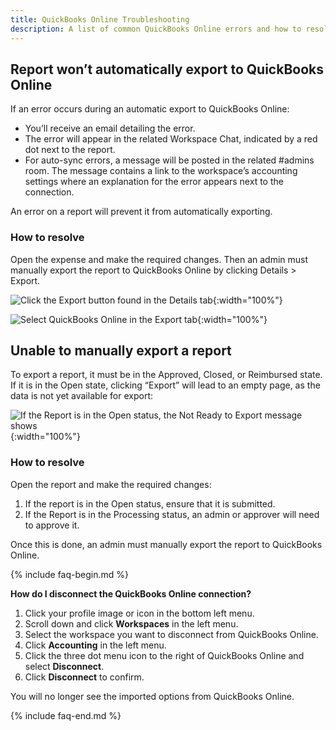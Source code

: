 ```yaml
---
title: QuickBooks Online Troubleshooting
description: A list of common QuickBooks Online errors and how to resolve them
---
```


## Report won’t automatically export to QuickBooks Online

If an error occurs during an automatic export to QuickBooks Online:
 
- You’ll receive an email detailing the error. 
- The error will appear in the related Workspace Chat, indicated by a red dot next to the report. 
- For auto-sync errors, a message will be posted in the related #admins room. The message contains a link to the workspace’s accounting settings where an explanation for the error appears next to the connection.

An error on a report will prevent it from automatically exporting. 

### How to resolve

Open the expense and make the required changes. Then an admin must manually export the report to QuickBooks Online by clicking Details > Export.

![Click the Export button found in the Details tab](https://help.expensify.com/assets/images/QBO_help_02.png){:width="100%"}

![Select QuickBooks Online in the Export tab](https://help.expensify.com/assets/images/QBO_help_03.png){:width="100%"}

## Unable to manually export a report

To export a report, it must be in the Approved, Closed, or Reimbursed state. If it is in the Open state, clicking “Export” will lead to an empty page, as the data is not yet available for export:

![If the Report is in the Open status, the Not Ready to Export message shows](https://help.expensify.com/assets/images/QBO_help_04.png){:width="100%"}

### How to resolve

Open the report and make the required changes:

1. If the report is in the Open status, ensure that it is submitted.
2. If the Report is in the Processing status, an admin or approver will need to approve it.

Once this is done, an admin must manually export the report to QuickBooks Online.

{% include faq-begin.md %}

**How do I disconnect the QuickBooks Online connection?**

1. Click your profile image or icon in the bottom left menu.
2. Scroll down and click **Workspaces** in the left menu. 
3. Select the workspace you want to disconnect from QuickBooks Online.
4. Click **Accounting** in the left menu.
5. Click the three dot menu icon to the right of QuickBooks Online and select **Disconnect**.
6. Click **Disconnect** to confirm. 

You will no longer see the imported options from QuickBooks Online.

{% include faq-end.md %}
